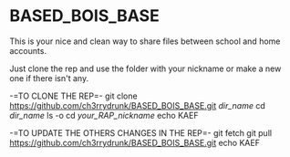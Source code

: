 # BASED_BOIS_BASE
This is your nice and clean way to share files between school and home accounts.

Just clone the rep and use the folder with your nickname or make a new one if there isn't any.

-=TO CLONE THE REP=-
git clone https://github.com/ch3rrydrunk/BASED_BOIS_BASE.git *dir_name*
cd *dir_name*
ls -o
cd *your_RAP_nickname*
echo KAEF

-=TO UPDATE THE OTHERS CHANGES IN THE REP=-
git fetch
git pull https://github.com/ch3rrydrunk/BASED_BOIS_BASE.git
echo KAEF
